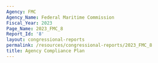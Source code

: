 ```yaml
---
Agency: FMC
Agency_Name: Federal Maritime Commission
Fiscal_Year: 2023
Page_Name: 2023_FMC_8
Report_Id: '8'
layout: congressional-reports
permalink: /resources/congressional-reports/2023_FMC_8
title: Agency Compliance Plan
---
```

